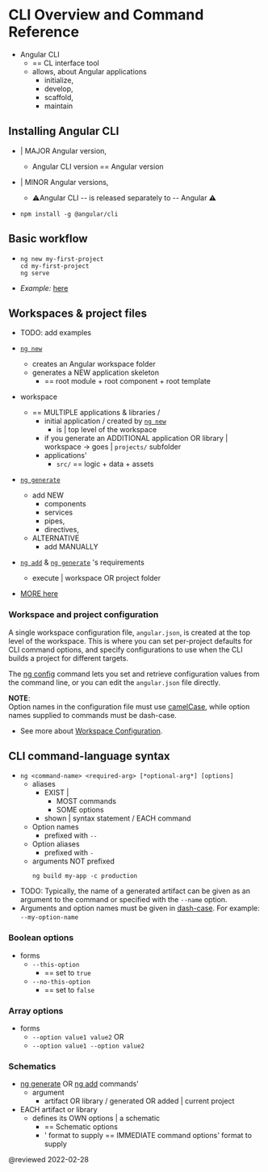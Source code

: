 # CLI Overview and Command Reference

* Angular CLI
  * == CL interface tool
  * allows, about Angular applications 
    * initialize,
    * develop,
    * scaffold,
    * maintain 

## Installing Angular CLI

* | MAJOR Angular version,
  * Angular CLI version == Angular version
* | MINOR Angular versions,
  * ⚠️Angular CLI -- is released separately to -- Angular ⚠️

* `npm install -g @angular/cli`

## Basic workflow

* 
  ```
  ng new my-first-project
  cd my-first-project
  ng serve
  ```

* _Example:_ [here](../examples/basicWorkflow)

## Workspaces & project files

* TODO: add examples

* [`ng new`](cli/new)
  * creates an Angular workspace folder
  * generates a NEW application skeleton 
    * == root module + root component + root template

* workspace
  * == MULTIPLE applications & libraries /
    * initial application / created by [`ng new`](cli/new)
      * is | top level of the workspace
    * if you generate an ADDITIONAL application OR library | workspace -> goes | `projects/` subfolder
    * applications'
      * `src/` == logic + data + assets

* [`ng generate`](cli/generate)
  * add NEW 
    * components
    * services
    * pipes,
    * directives,
  * ALTERNATIVE 
    * add MANUALLY

* [`ng add`](cli/add) & [`ng generate`](cli/generate) 's requirements
  * execute | workspace OR project folder

* [MORE here](../reference/configs/file-structure)

### Workspace and project configuration

A single workspace configuration file, `angular.json`, is created at the top level of the workspace.
This is where you can set per-project defaults for CLI command options, and specify configurations to use when the CLI builds a project for different targets.

The [ng config](cli/config) command lets you set and retrieve configuration values from the command line, or you can edit the `angular.json` file directly.

<div class="alert is-helpful">

**NOTE**: <br />
Option names in the configuration file must use [camelCase](guide/glossary#case-types), while option names supplied to commands must be dash-case.

</div>

*   See more about [Workspace Configuration](guide/workspace-config).

## CLI command-language syntax

* `ng <command-name> <required-arg> [*optional-arg*] [options]`
  * aliases
    * EXIST | 
      * MOST commands
      * SOME options  
    * shown | syntax statement / EACH command
  * Option names
    * prefixed with `--`
  * Option aliases
    * prefixed with `-`
  * arguments NOT prefixed
    ```
    ng build my-app -c production
    ```
* TODO: Typically, the name of a generated artifact can be given as an argument to the command or specified with the `--name` option.
* Arguments and option names must be given in [dash-case](guide/glossary#case-types).
    For example: `--my-option-name`

### Boolean options

* forms
  * `--this-option`
    * == set to `true`
  * `--no-this-option`
    * == set to `false`

### Array options

* forms
  * `--option value1 value2` OR
  * `--option value1 --option value2`

### Schematics

* [ng generate](cli/generate) OR [ng add](cli/add) commands'
  * argument
    * artifact OR library / generated OR added | current project
* EACH artifact or library
  * defines its OWN options | a schematic
    * == Schematic options
    * ' format to supply == IMMEDIATE command options' format to supply

@reviewed 2022-02-28
